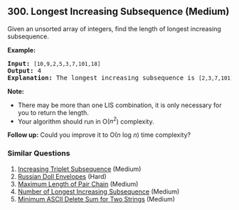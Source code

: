 <!--|This file generated by command(leetcode description); DO NOT EDIT.    |-->
<!--+----------------------------------------------------------------------+-->
<!--|@author    Openset <openset.wang@gmail.com>                           |-->
<!--|@link      https://github.com/openset                                 |-->
<!--|@home      https://github.com/openset/leetcode                        |-->
<!--+----------------------------------------------------------------------+-->

## 300. Longest Increasing Subsequence (Medium)

<p>Given an unsorted array of integers, find the length of longest increasing subsequence.</p>

<p><b>Example:</b></p>

<pre>
<b>Input:</b> <code>[10,9,2,5,3,7,101,18]
</code><b>Output: </b>4 
<strong>Explanation: </strong>The longest increasing subsequence is <code>[2,3,7,101]</code>, therefore the length is <code>4</code>. </pre>

<p><strong>Note: </strong></p>

<ul>
	<li>There may be more than one LIS combination, it is only necessary for you to return the length.</li>
	<li>Your algorithm should run in O(<i>n<sup>2</sup></i>) complexity.</li>
</ul>

<p><b>Follow up:</b> Could you improve it to O(<i>n</i> log <i>n</i>) time complexity?</p>


### Similar Questions
  1. [Increasing Triplet Subsequence](https://github.com/openset/leetcode/tree/master/solution/increasing-triplet-subsequence) (Medium)
  1. [Russian Doll Envelopes](https://github.com/openset/leetcode/tree/master/solution/russian-doll-envelopes) (Hard)
  1. [Maximum Length of Pair Chain](https://github.com/openset/leetcode/tree/master/solution/maximum-length-of-pair-chain) (Medium)
  1. [Number of Longest Increasing Subsequence](https://github.com/openset/leetcode/tree/master/solution/number-of-longest-increasing-subsequence) (Medium)
  1. [Minimum ASCII Delete Sum for Two Strings](https://github.com/openset/leetcode/tree/master/solution/minimum-ascii-delete-sum-for-two-strings) (Medium)
